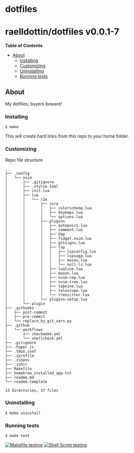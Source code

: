 <!---
This file is auto-generate by a github hook please modify readme.template if you don't want to loose your work
-->
# dotfiles

# raelldottin/dotfiles v0.0.1-7

**Table of Contents**

<!-- toc -->

- [About](#about)
  * [Installing](#installing)
  * [Customizing](#customizing)
  * [Uninstalling](#uninstalling)
  * [Running tests](#running-tests)

<!-- tocstop -->

## About

My dotfiles; buyers beware!

### Installing

```
$ make
```

This will create hard links from this repo to your home folder.

### Customizing

Repo file structure

```
.
├── .config
│   └── nvim
│       ├── .gitignore
│       ├── .stylua.toml
│       ├── init.lua
│       ├── lua
│       │   └── r2e
│       │       ├── core
│       │       │   ├── colorscheme.lua
│       │       │   ├── keymaps.lua
│       │       │   └── options.lua
│       │       ├── plugins
│       │       │   ├── autopairs.lua
│       │       │   ├── comment.lua
│       │       │   ├── dap
│       │       │   ├── fidget.nvim.lua
│       │       │   ├── gitsigns.lua
│       │       │   ├── lsp
│       │       │   │   ├── lspconfig.lua
│       │       │   │   ├── lspsaga.lua
│       │       │   │   ├── mason.lua
│       │       │   │   └── null-ls.lua
│       │       │   ├── lualine.lua
│       │       │   ├── mason.lua
│       │       │   ├── nvim-cmp.lua
│       │       │   ├── nvim-tree.lua
│       │       │   ├── tabnine.lua
│       │       │   ├── telescope.lua
│       │       │   └── treesitter.lua
│       │       └── plugins-setup.lua
│       └── plugin
├── .githooks
│   ├── post-commit
│   ├── pre-commit
│   └── replace_by_git_vars.py
├── .github
│   └── workflows
│       ├── checkmake.yml
│       └── shellcheck.yml
├── .gitignore
├── .hyper.js
├── .tmux.conf
├── .zprofile
├── .zshenv
├── .zshrc
├── Makefile
├── homebrew_installed_app.txt
├── readme.md
└── readme.template

13 directories, 37 files
```

### Uninstalling

```
$ make uninstall
```

### Running tests

```
$ make test
```

[![Makefile testing](https://github.com/raelldottin/dotfiles/actions/workflows/checkmake.yml/badge.svg)](https://github.com/raelldottin/dotfiles/actions/workflows/checkmake.yml)
[![Shell Script testing](https://github.com/raelldottin/dotfiles/actions/workflows/shellcheck.yml/badge.svg)](https://github.com/raelldottin/dotfiles/actions/workflows/shellcheck.yml)

